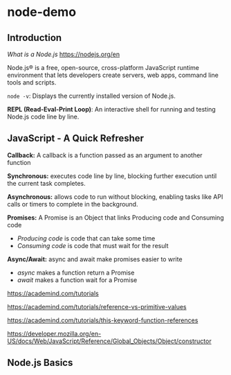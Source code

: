 # node-demo

## Introduction

_What is a Node.js_ <https://nodejs.org/en>

Node.js® is a free, open-source, cross-platform JavaScript runtime environment that lets developers create servers, web apps, command line tools and scripts.

`node -v`: Displays the currently installed version of Node.js.

**REPL (Read-Eval-Print Loop)**: An interactive shell for running and testing Node.js code line by line.

## JavaScript - A Quick Refresher

**Callback:** A callback is a function passed as an argument to another function

**Synchronous:** executes code line by line, blocking further execution until the current task completes.

**Asynchronous:** allows code to run without blocking, enabling tasks like API calls or timers to complete in the background.

**Promises:** A Promise is an Object that links Producing code and Consuming code

- _Producing code_ is code that can take some time
- _Consuming code_ is code that must wait for the result

**Async/Await:** async and await make promises easier to write

- _async_ makes a function return a Promise
- _await_ makes a function wait for a Promise

<https://academind.com/tutorials>

<https://academind.com/tutorials/reference-vs-primitive-values>

<https://academind.com/tutorials/this-keyword-function-references>

<https://developer.mozilla.org/en-US/docs/Web/JavaScript/Reference/Global_Objects/Object/constructor>

## Node.js Basics
